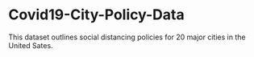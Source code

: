 # Covid19-City-Policy-Data
This dataset outlines social distancing policies for 20 major cities in the United Sates.
